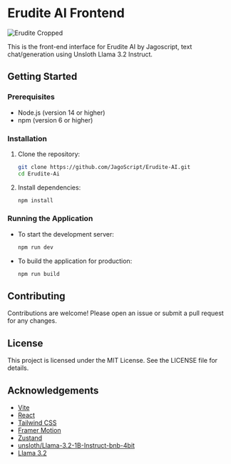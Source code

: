 # Erudite AI Frontend

![Erudite Cropped](https://github.com/user-attachments/assets/8adabca1-ddd8-4384-9b3b-b530567f4350)

This is the front-end interface for Erudite AI by Jagoscript, text chat/generation using Unsloth Llama 3.2 Instruct.

## Getting Started

### Prerequisites

- Node.js (version 14 or higher)
- npm (version 6 or higher)

### Installation

1. Clone the repository:
    ```sh
    git clone https://github.com/JagoScript/Erudite-AI.git
    cd Erudite-Ai
    ```

2. Install dependencies:
    ```sh
    npm install
    ```

### Running the Application

- To start the development server:
    ```sh
    npm run dev
    ```

- To build the application for production:
    ```sh
    npm run build
    ```

## Contributing

Contributions are welcome! Please open an issue or submit a pull request for any changes.

## License

This project is licensed under the MIT License. See the LICENSE file for details.

## Acknowledgements

- [Vite](https://vitejs.dev/)
- [React](https://reactjs.org/)
- [Tailwind CSS](https://tailwindcss.com/)
- [Framer Motion](https://www.framer.com/motion/)
- [Zustand](https://github.com/pmndrs/zustand)
- [unsloth/Llama-3.2-1B-Instruct-bnb-4bit](https://huggingface.co/unsloth/Llama-3.2-1B-Instruct-bnb-4bit)
- [Llama 3.2](https://huggingface.co/meta-llama/Llama-3.2-1B)
